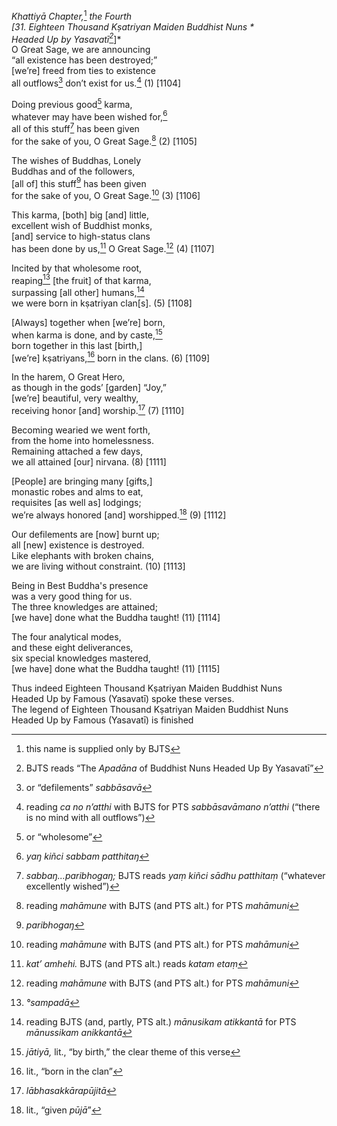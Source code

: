 *Khattiyā Chapter,*[^1] *the Fourth*  
*\[31. Eighteen Thousand Kṣatriyan Maiden Buddhist Nuns *  
*Headed Up by Yasavatī*[^2]*\]*  
O Great Sage, we are announcing  
“all existence has been destroyed;”  
\[we’re\] freed from ties to existence  
all outflows[^3] don’t exist for us.[^4] (1) \[1104\]

Doing previous good[^5] karma,  
whatever may have been wished for,[^6]  
all of this stuff[^7] has been given  
for the sake of you, O Great Sage.[^8] (2) \[1105\]

The wishes of Buddhas, Lonely  
Buddhas and of the followers,  
\[all of\] this stuff[^9] has been given  
for the sake of you, O Great Sage.[^10] (3) \[1106\]

This karma, \[both\] big \[and\] little,  
excellent wish of Buddhist monks,  
\[and\] service to high-status clans  
has been done by us,[^11] O Great Sage.[^12] (4) \[1107\]

Incited by that wholesome root,  
reaping[^13] \[the fruit\] of that karma,  
surpassing \[all other\] humans,[^14]  
we were born in kṣatriyan clan\[s\]. (5) \[1108\]

\[Always\] together when \[we’re\] born,  
when karma is done, and by caste,[^15]  
born together in this last \[birth,\]  
\[we’re\] kṣatriyans,[^16] born in the clans. (6) \[1109\]

In the harem, O Great Hero,  
as though in the gods’ \[garden\] “Joy,”  
\[we’re\] beautiful, very wealthy,  
receiving honor \[and\] worship.[^17] (7) \[1110\]

Becoming wearied we went forth,  
from the home into homelessness.  
Remaining attached a few days,  
we all attained \[our\] nirvana. (8) \[1111\]

\[People\] are bringing many \[gifts,\]  
monastic robes and alms to eat,  
requisites \[as well as\] lodgings;  
we’re always honored \[and\] worshipped.[^18] (9) \[1112\]

Our defilements are \[now\] burnt up;  
all \[new\] existence is destroyed.  
Like elephants with broken chains,  
we are living without constraint. (10) \[1113\]

Being in Best Buddha's presence  
was a very good thing for us.  
The three knowledges are attained;  
\[we have\] done what the Buddha taught! (11) \[1114\]

The four analytical modes,  
and these eight deliverances,  
six special knowledges mastered,  
\[we have\] done what the Buddha taught! (11) \[1115\]

Thus indeed Eighteen Thousand Kṣatriyan Maiden Buddhist Nuns  
Headed Up by Famous (Yasavatī) spoke these verses.  
The legend of Eighteen Thousand Kṣatriyan Maiden Buddhist Nuns  
Headed Up by Famous (Yasavatī) is finished  
[^1]: this name is supplied only by BJTS  
[^2]: BJTS reads “The *Apadāna* of Buddhist Nuns Headed Up By Yasavatī”  
[^3]: or “defilements” *sabbāsavā*  
[^4]: reading *ca no n’atthi* with BJTS for PTS *sabbāsavāmano n’atthi*
    (“there is no mind with all outflows”)  
[^5]: or “wholesome”  
[^6]: *yaŋ kiñci sabbam patthitaŋ*  
[^7]: *sabbaŋ...paribhogaŋ;* BJTS reads *yaṃ kiñci sādhu patthitaṃ*
    (“whatever excellently wished”)  
[^8]: reading *mahāmune* with BJTS (and PTS alt.) for PTS *mahāmuni*  
[^9]: *paribhogaŋ*  
[^10]: reading *mahāmune* with BJTS (and PTS alt.) for PTS *mahāmuni*  
[^11]: *kat’ amhehi.* BJTS (and PTS alt.) reads *katam etaṃ*  
[^12]: reading *mahāmune* with BJTS (and PTS alt.) for PTS *mahāmuni*  
[^13]: *°sampadā*  
[^14]: reading BJTS (and, partly, PTS alt.) *mānusikam atikkantā* for
    PTS *mānussikam anikkantā*  
[^15]: *jātiyā,* lit., “by birth,” the clear theme of this verse  
[^16]: lit., “born in the clan”  
[^17]: *lābhasakkārapūjitā*  
[^18]: lit., “given *pūjā*”
